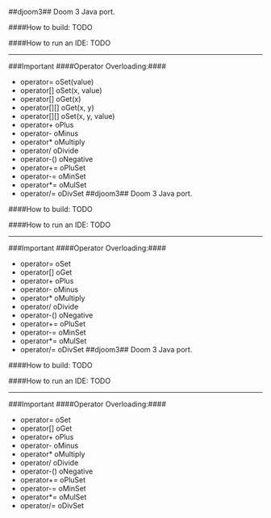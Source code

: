##djoom3##
Doom 3 Java port.


####How to build:
TODO

####How to run an IDE:
TODO

----------
###Important
####Operator Overloading:####
- operator= oSet(value)
- operator[] oSet(x, value)
- operator[] oGet(x)
- operator[][] oGet(x, y)
- operator[][] oSet(x, y, value)
- operator+ oPlus
- operator- oMinus
- operator* oMultiply
- operator/ oDivide
- operator-() oNegative
- operator+= oPluSet
- operator-= oMinSet
- operator*= oMulSet
- operator/= oDivSet
##djoom3##
Doom 3 Java port.


####How to build:
TODO

####How to run an IDE:
TODO

----------
###Important
####Operator Overloading:####
- operator= oSet
- operator[] oGet
- operator+ oPlus
- operator- oMinus
- operator* oMultiply
- operator/ oDivide
- operator-() oNegative
- operator+= oPluSet
- operator-= oMinSet
- operator*= oMulSet
- operator/= oDivSet
##djoom3##
Doom 3 Java port.


####How to build:
TODO

####How to run an IDE:
TODO

----------
###Important
####Operator Overloading:####
- operator= oSet
- operator[] oGet
- operator+ oPlus
- operator- oMinus
- operator* oMultiply
- operator/ oDivide
- operator-() oNegative
- operator+= oPluSet
- operator-= oMinSet
- operator*= oMulSet
- operator/= oDivSet